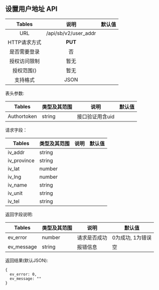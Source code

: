 
## 设置用户地址 API

|  Tables  |           说明           | 默认值  |
| :------: | :--------------------: | :--: |
|   URL    | /api/sb/v2/user_addr |      |
| HTTP请求方式 |          **PUT**          |      |
|  是否需要登录  |           否            |      |
|  授权访问限制  |           暂无           |      |
|  授权范围()  |           暂无           |      |
|   支持格式   |          JSON          |      |


表头参数:

| Tables | 类型及其范围 | 说明    | 默认值  |
| ------ | ------ | ----- | ---- |
| Authortoken  | string | 接口验证用含uid |      |


请求字段：

| Tables    | 类型及其范围 | 说明        | 默认值  |
| --------- | ------ | --------- | ---- |
| iv_addr  | string |   |      |
| iv_province  | string |   |      |
| iv_lat  | number |   |      |
| iv_lng  | number |   |      |
| iv_name  | string |   |      |
| iv_unit  | string |   |      |
| iv_tel  | string |   |      |


返回字段说明:

| Tables     | 类型及其范围 | 说明     | 默认值        |
| ---------- | ------ | ------ | ---------- |
| ev_error   | number | 请求是否成功 | 0为成功, 1为错误 |
| ev_message | string | 报错信息   | 空          |


返回结果(默认JSON):
```
{
  ev_error: 0,
  ev_message: ""
}
```
